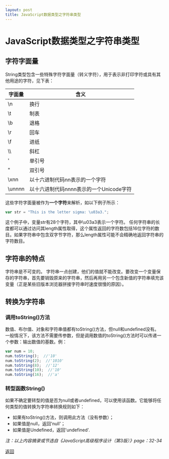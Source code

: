 ```yaml
---
layout: post
title: JavaScript数据类型之字符串类型
---
```


# JavaScript数据类型之字符串类型

## 字符字面量

String类型包含一些特殊字符字面量（转义字符），用于表示非打印字符或具有其他用途的字符，见下表：

|字面量|含义|
|-----|----|
|\n|换行|
|\t|制表|
|\b|退格|
|\r|回车|
|\f|进纸|
|\\\\ |斜杠|
|\'|单引号|
|\"|双引号|
|\xnn|以十六进制代码nn表示的一个字符|
|\unnnn|以十六进制代码nnnn表示的一个Unicode字符|

这些字符字面量被作为**一个字符**来解析，如以下例子所示：
```javascript
var str = "This is the letter sigma: \u03a3.";
```
这个例子中，变量str有28个字符，其中\u03a3表示一个字符。
任何字符串的长度都可以通过访问其length属性取得，这个属性返回的字符数包括16位字符的数目。如果字符串中包含双字节字符，那么length属性可能不会精确地返回字符串的字符数目。

## 字符串的特点

字符串是不可变的。
字符串一点创建，他们的值就不能改变。要改变一个变量保存的字符串，首先要销毁原来的字符串，然后再用另一个包含新值的字符串填充该变量（正是某些旧版本浏览器拼接字符串时速度很慢的原因）。

## 转换为字符串

### 调用toString()方法

数值、布尔值、对象和字符串值都有toString()方法，但null和undefined没有。
一般情况下，该方法不需要传参数，但是调用数值的toString()方法时可以传递一个参数：输出数值的基数。例：
```javascript
var num = 10;
num.toString();  //'10'
num.toString(2);  //'1010'
num.toString(8);  //'12'
num.toString(10);  //'10'
num.toString(16);  //'a'
```
### 转型函数String()

如果不确定要转型的值是否为null或者undefined，可以使用该函数。它能够将任何类型的值转换为字符串转换规则如下：
* 如果有toString()方法，则调用此方法（没有参数）；
* 如果值是null，返回'null'；
* 如果值是Undefined，返回'undefined'.

*注：以上内容摘录或节选自《JavaScript高级程序设计（第3版）》page：32-34*

[返回](https://www.icenzhao.com/)